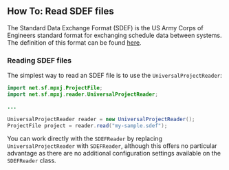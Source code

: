 ## How To: Read SDEF files
The Standard Data Exchange Format (SDEF) is the US Army Corps of Engineers standard format for exchanging schedule data between systems.
The definition of this format can be found [here](https://www.publications.usace.army.mil/Portals/76/Publications/EngineerRegulations/ER_1-1-11.pdf).

### Reading SDEF files
The simplest way to read an SDEF file is to use the `UniversalProjectReader`:

```java
import net.sf.mpxj.ProjectFile;
import net.sf.mpxj.reader.UniversalProjectReader;

...

UniversalProjectReader reader = new UniversalProjectReader();
ProjectFile project = reader.read("my-sample.sdef");
```

You can work directly with the `SDEFReader` by replacing `UniversalProjectReader` with `SDEFReader`, although this offers no particular advantage as there are no additional configuration settings available on the `SDEFReader` class.
